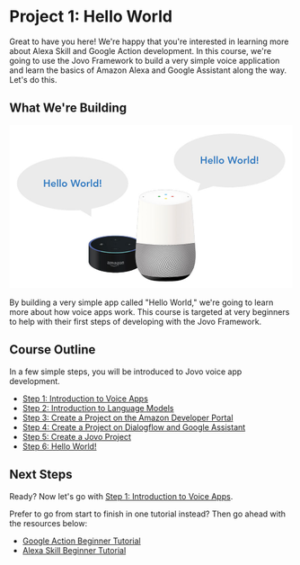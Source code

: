 # Project 1: Hello World

Great to have you here! We're happy that you're interested in learning more about Alexa Skill and Google Action development. In this course, we're going to use the Jovo Framework to build a very simple voice application and learn the basics of Amazon Alexa and Google Assistant along the way. Let's do this.

## What We're Building

![](./img/amazon-echo-google-home-hello-world.jpg)

By building a very simple app called "Hello World," we're going to learn more about how voice apps work. This course is targeted at very beginners to help with their first steps of developing with the Jovo Framework.

## Course Outline

In a few simple steps, you will be introduced to Jovo voice app development.

* [Step 1: Introduction to Voice Apps](https://www.jovo.tech/blog/step-1-introduction-voice-apps/)
* [Step 2: Introduction to Language Models](https://www.jovo.tech/blog/step-2-introduction-language-models/)
* [Step 3: Create a Project on the Amazon Developer Portal](https://www.jovo.tech/blog/step-3-amazon-developer-portal/)
* [Step 4: Create a Project on Dialogflow and Google Assistant](https://www.jovo.tech/blog/p1s4-dialogflow-google-assistant/)
* [Step 5: Create a Jovo Project](https://www.jovo.tech/blog/step-5-create-jovo-project/)
* [Step 6: Hello World!](https://www.jovo.tech/blog/step-6-hello-world/)

## Next Steps

Ready? Now let's go with [Step 1: Introduction to Voice Apps](https://www.jovo.tech/blog/step-1-introduction-voice-apps/).

Prefer to go from start to finish in one tutorial instead? Then go ahead with the resources below:

* [Google Action Beginner Tutorial](https://www.jovo.tech/blog/google-action-tutorial-nodejs/)
* [Alexa Skill Beginner Tutorial](https://www.jovo.tech/blog/alexa-skill-tutorial-nodejs/)